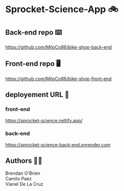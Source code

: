 # Sprocket-Science-App 🚲

## Back-end repo ⌨️

https://github.com/MiloCo86/bike-shop-back-end

## Front-end repo 🖥️

https://github.com/MiloCo86/bike-shop-front-end

## deployement URL 📡
### front-end
https://sprocket-science.netlify.app/
### back-end
https://sprocket-science-back-end.onrender.com

## Authors 🧑‍💻

Brendan O'Brien
<br>
Camilo Paez
<br>
Vianel De La Cruz
